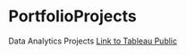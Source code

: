 # PortfolioProjects
Data Analytics Projects
[Link to Tableau Public](https://public.tableau.com/app/profile/steve.patsy)

